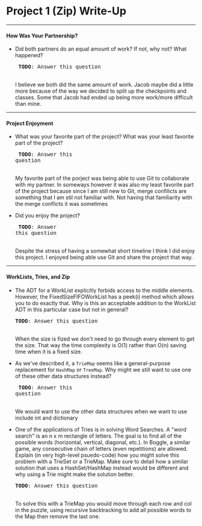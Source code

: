 # Project 1 (Zip) Write-Up #
--------

#### How Was Your Partnership? ####
-   Did both partners do an equal amount of work?  If not, why not?
    What happened?<pre>
**TODO**: Answer this question
</pre><br>
    I believe we both did the same amount of work. Jacob maybe did a little more 
    because of the way we decided to split up the checkpoints and classes. Some 
    that Jacob had ended up being more work/more difficult than mine. 
    
-----
#### Project Enjoyment ####
-   What was your favorite part of the project?  What was your least
    favorite part of the project?<pre>
**TODO**: Answer this question
</pre><br>
    My favorite part of the porject was being able to use Git to collaborate
    with my partner. In someways however it was also my least favorite part
    of the project because since I am still new to Git, merge confilicts 
    are something that I am stil not familiar with. Not having that familiarity
    with the merge conflicts it was sometimes 

-   Did you enjoy the project?<pre>
**TODO**: Answer this question
</pre><br>
    Despite the stress of having a somewhat short timeline I think I did enjoy
    this project. I enjoyed being able use Git and share the project that way. 
    
-----

#### WorkLists, Tries, and Zip ####
-   The ADT for a WorkList explicitly forbids access to the middle elements.  However, the FixedSizeFIFOWorkList has a peek(i) method
    which allows you to do exactly that.  Why is this an acceptable addition to the WorkList ADT in this particular case but not in general?<pre>
**TODO**: Answer this question
</pre><br>
    When the size is fized we don't need to go through every element to get the size. That
    way the time complexity is O(1) rather than O(n) saving time when it is a fixed size. 

-   As we've described it, a `TrieMap` seems like a general-purpose replacement for `HashMap` or `TreeMap`.  Why might we still want to use one
    of these other data structures instead?<pre>
**TODO**: Answer this question
</pre><br>
    We would want to use the other data structures when we want to use include int and dictionary
    
-   One of the applications of Tries is in solving Word Searches.  A "word search" is an n x m rectangle of letters.  The goal is to find all
    of the possible words (horizontal, vertical, diagonal, etc.).  In Boggle, a similar game, any consecutive chain of letters (even repetitions)
    are allowed.  Explain (in very high-level psuedo-code) how you might solve this problem with a TrieSet or a TrieMap.  Make sure to detail
    how a similar solution that uses a HashSet/HashMap instead would be different and why using a Trie might make the solution better.<pre>
**TODO**: Answer this question
</pre><br>
    To solve this with a TrieMap you would move through each row and col in the puzzle, using
    recursive backtracking to add all possible words to the Map then remove the last one. 

